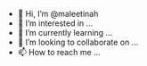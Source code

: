 - 👋 Hi, I’m @maleetinah
- 👀 I’m interested in ...
- 🌱 I’m currently learning ...
- 💞️ I’m looking to collaborate on ...
- 📫 How to reach me ...

<!---
maleetinah/maleetinah is a ✨ special ✨ repository because its `README.md` (this file) appears on your GitHub profile.
You can click the Preview link to take a look at your changes.
--->
